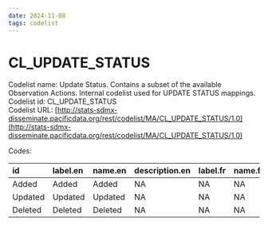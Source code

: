 ```yaml
---
date: 2024-11-08
tags: codelist
---
```


# CL_UPDATE_STATUS

Codelist name: Update Status. Contains a subset of the available Observation Actions. Internal codelist used for UPDATE STATUS mappings.  
Codelist id: CL_UPDATE_STATUS  
Codelist URL: [http://stats-sdmx-disseminate.pacificdata.org/rest/codelist/MA/CL_UPDATE_STATUS/1.0](http://stats-sdmx-disseminate.pacificdata.org/rest/codelist/MA/CL_UPDATE_STATUS/1.0)  

Codes:  

|id      |label.en |name.en |description.en |label.fr |name.fr |description.fr |
|:-------|:--------|:-------|:--------------|:--------|:-------|:--------------|
|Added   |Added    |Added   |NA             |NA       |NA      |NA             |
|Updated |Updated  |Updated |NA             |NA       |NA      |NA             |
|Deleted |Deleted  |Deleted |NA             |NA       |NA      |NA             |

